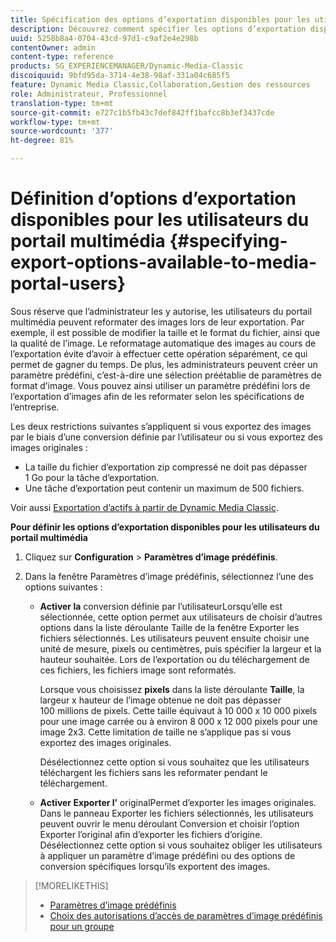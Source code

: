 ```yaml
---
title: Spécification des options d’exportation disponibles pour les utilisateurs du portail multimédia
description: Découvrez comment spécifier les options d’exportation disponibles pour les utilisateurs du portail multimédia.
uuid: 5258b8a4-0704-43cd-97d1-c9af2e4e298b
contentOwner: admin
content-type: reference
products: SG_EXPERIENCEMANAGER/Dynamic-Media-Classic
discoiquuid: 9bfd95da-3714-4e38-98af-331a04c685f5
feature: Dynamic Media Classic,Collaboration,Gestion des ressources
role: Administrateur, Professionnel
translation-type: tm+mt
source-git-commit: e727c1b5fb43c7def842ff1bafcc8b3ef3437cde
workflow-type: tm+mt
source-wordcount: '377'
ht-degree: 81%

---
```



# Définition d’options d’exportation disponibles pour les utilisateurs du portail multimédia {#specifying-export-options-available-to-media-portal-users}

Sous réserve que l’administrateur les y autorise, les utilisateurs du portail multimédia peuvent reformater des images lors de leur exportation. Par exemple, il est possible de modifier la taille et le format du fichier, ainsi que la qualité de l’image. Le reformatage automatique des images au cours de l’exportation évite d’avoir à effectuer cette opération séparément, ce qui permet de gagner du temps. De plus, les administrateurs peuvent créer un paramètre prédéfini, c’est-à-dire une sélection préétablie de paramètres de format d’image. Vous pouvez ainsi utiliser un paramètre prédéfini lors de l’exportation d’images afin de les reformater selon les spécifications de l’entreprise.

Les deux restrictions suivantes s’appliquent si vous exportez des images par le biais d’une conversion définie par l’utilisateur ou si vous exportez des images originales :

* La taille du fichier d’exportation zip compressé ne doit pas dépasser 1 Go pour la tâche d’exportation.
* Une tâche d’exportation peut contenir un maximum de 500 fichiers.

Voir aussi [Exportation d’actifs à partir de Dynamic Media Classic](exporting-assets-from-dmc.md#exporting-assets-from_dmc).

**Pour définir les options d’exportation disponibles pour les utilisateurs du portail multimédia**

1. Cliquez sur **Configuration** > **Paramètres d’image prédéfinis**.
1. Dans la fenêtre Paramètres d’image prédéfinis, sélectionnez l’une des options suivantes :

   * **Activer la**
conversion définie par l’utilisateurLorsqu’elle est sélectionnée, cette option permet aux utilisateurs de choisir d’autres options dans la liste déroulante Taille de la fenêtre Exporter les fichiers sélectionnés. Les utilisateurs peuvent ensuite choisir une unité de mesure, pixels ou centimètres, puis spécifier la largeur et la hauteur souhaitée. Lors de l’exportation ou du téléchargement de ces fichiers, les fichiers image sont reformatés.

      Lorsque vous choisissez **pixels** dans la liste déroulante **Taille**, la largeur x hauteur de l’image obtenue ne doit pas dépasser 100 millions de pixels. Cette taille équivaut à 10 000 x 10 000 pixels pour une image carrée ou à environ 8 000 x 12 000 pixels pour une image 2x3. Cette limitation de taille ne s’applique pas si vous exportez des images originales.

      Désélectionnez cette option si vous souhaitez que les utilisateurs téléchargent les fichiers sans les reformater pendant le téléchargement.

   * **Activer Exporter l’**
originalPermet d’exporter les images originales. Dans le panneau Exporter les fichiers sélectionnés, les utilisateurs peuvent ouvrir le menu déroulant Conversion et choisir l’option Exporter l’original afin d’exporter les fichiers d’origine. Désélectionnez cette option si vous souhaitez obliger les utilisateurs à appliquer un paramètre d’image prédéfini ou des options de conversion spécifiques lorsqu’ils exportent des images.

>[!MORELIKETHIS]
>
>* [Paramètres d’image prédéfinis](application-setup.md#image_presets)
>* [Choix des autorisations d’accès de paramètres d’image prédéfinis pour un groupe](creating-media-portal-groups.md#choosing_image_preset_access_permissions_for_a_group)

